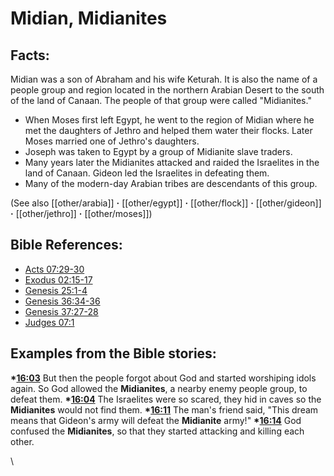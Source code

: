# Midian, Midianites #

## Facts: ##

Midian was a son of Abraham and his wife Keturah. It is also the name of a people group and region located in the northern Arabian Desert to the south of the land of Canaan. The people of that group were called "Midianites."

* When Moses first left Egypt, he went to the region of Midian where he met the daughters of Jethro and helped them water their flocks. Later Moses married one of Jethro's daughters.
* Joseph was taken to Egypt by a group of Midianite slave traders.
* Many years later the Midianites attacked and raided the Israelites in the land of Canaan. Gideon led the Israelites in defeating them.
* Many of the modern-day Arabian tribes are descendants of this group.

(See also   [[other/arabia]] **·** [[other/egypt]] **·** [[other/flock]] **·** [[other/gideon]] **·** [[other/jethro]] **·** [[other/moses]]) 

## Bible References: ##

* [Acts 07:29-30](en/tn/act/help/07/29)
* [Exodus 02:15-17](en/tn/exo/help/02/15)
* [Genesis 25:1-4](en/tn/gen/help/25/01)
* [Genesis 36:34-36](en/tn/gen/help/36/34)
* [Genesis 37:27-28](en/tn/gen/help/37/27)
* [Judges 07:1](en/tn/jdg/help/07/01)

## Examples from the Bible stories: ##

  __*[16:03](en/tn/obs/help/16/03)__ But then the people forgot about God and started worshiping idols again. So God allowed the __Midianites__, a nearby enemy people group, to defeat them. 
  __*[16:04](en/tn/obs/help/16/04)__ The Israelites were so scared, they hid in caves so the __Midianites__ would not find them. 
  __*[16:11](en/tn/obs/help/16/11)__ The man's friend said, "This dream means that Gideon's army will defeat the __Midianite__ army!" 
  __*[16:14](en/tn/obs/help/16/14)__ God confused the __Midianites__, so that they started attacking and killing each other. 



\\